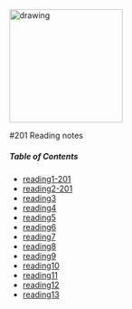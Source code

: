
<img src="https://e7.pngegg.com/pngimages/358/1/png-clipart-software-extension-qr-code-wordpress-text-two-dimensional-code-icon-miscellaneous-text.png" alt="drawing" width="200"/>





#201 Reading notes




##### **Table of Contents**


- [reading1-201](reading01.md)
- [reading2-201](reading02.md)
- [reading3](reading-3.md)
- [reading4](reading-4.md)
- [reading5](reading-5.md)
- [reading6](reading-6.md)
- [reading7](reading-7.md)
- [reading8](reading-8.md)
- [reading9](reading-9.md)
- [reading10](reading-10.md)
- [reading11](reading-11.md)
- [reading12](reading-12.md)
- [reading13](reading-13.md)
<!-- Fill in information per day for reading notes. -->




